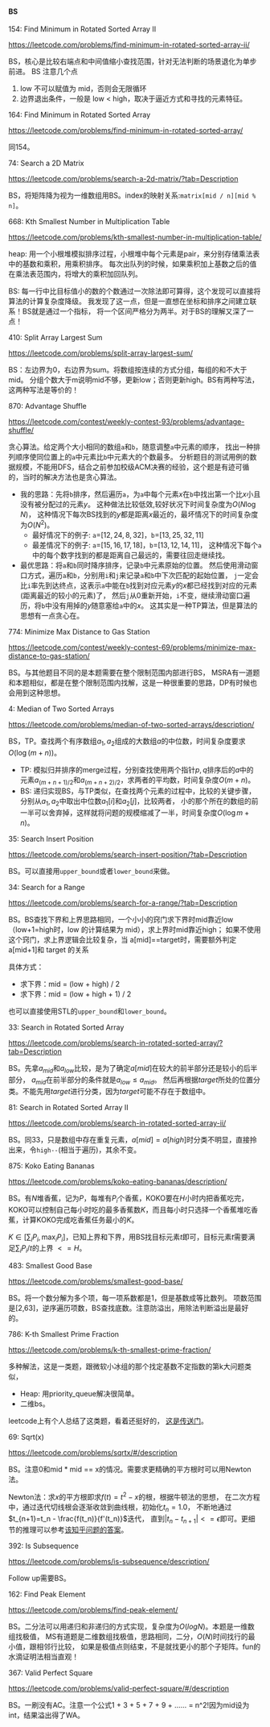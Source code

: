 #### BS

154: Find Minimum in Rotated Sorted Array II

<https://leetcode.com/problems/find-minimum-in-rotated-sorted-array-ii/>

BS，核心是比较右端点和中间值缩小查找范围，针对无法判断的场景退化为单步前进。
BS 注意几个点
1. low 不可以赋值为 mid，否则会无限循环
2. 边界退出条件，一般是 low < high，取决于逼近方式和寻找的元素特征。

164: Find Minimum in Rotated Sorted Array

<https://leetcode.com/problems/find-minimum-in-rotated-sorted-array/>

同154。


74: Search a 2D Matrix

<https://leetcode.com/problems/search-a-2d-matrix/?tab=Description>

BS，将矩阵降为视为一维数组用BS。index的映射关系:`matrix[mid / n][mid % n]`。


668: Kth Smallest Number in Multiplication Table

https://leetcode.com/problems/kth-smallest-number-in-multiplication-table/

heap: 用一个小根堆模拟排序过程，小根堆中每个元素是pair，来分别存储乘法表中的基数和乘积，用乘积排序。
每次出队列的时候，如果乘积加上基数之后的值在乘法表范围内，将增大的乘积加回队列。

BS: 每一行中比目标值小的数的个数通过一次除法即可算得，这个发现可以直接将算法的计算复杂度降级。
我发现了这一点，但是一直想在坐标和排序之间建立联系！BS就是通过一个指标，
将一个区间严格分为两半。对于BS的理解又深了一点！


410: Split Array Largest Sum

https://leetcode.com/problems/split-array-largest-sum/

BS：左边界为0，右边界为sum。将数组按连续的方式分组，每组的和不大于mid。
分组个数大于m说明mid不够，更新low；否则更新high。BS有两种写法，这两种写法是等价的！


870: Advantage Shuffle

https://leetcode.com/contest/weekly-contest-93/problems/advantage-shuffle/

贪心算法。给定两个大小相同的数组`a`和`b`，随意调整`a`中元素的顺序，
找出一种排列顺序使同位置上的`a`中元素比`b`中元素大的个数最多。
分析题目的测试用例的数据规模，不能用DFS，结合之前参加校级ACM决赛的经验，这个题是有迹可循的，当时的解决方法也是贪心算法。

* 我的思路：先将`b`排序，然后遍历`a`，为`a`中每个元素$x$在`b`中找出第一个比$x$小且没有被分配过的元素$y$。
这种做法比较低效,较好状况下时间复杂度为$O(N\log N)$， 
这种情况下每次BS找到的$y$都是距离$x$最近的，最坏情况下的时间复杂度为$O(N^2)$。
	* 最好情况下的例子: `a`=$[12,24,8,32]$，`b`=$[13,25,32,11]$
	* 最差情况下的例子: `a`=$[15,16,17,18]$，`b`=$[13,12,14,11]$，
	这种情况下每个`a`中的每个数字找到的都是距离自己最远的，需要往回走继续找。
* 最优思路：将`a`和`b`同时降序排序，记录`b`中元素原始的位置。
然后使用滑动窗口方式，遍历`a`和`b`，分别用`i`和`j`来记录`a`和`b`中下次匹配的起始位置，
`j`一定会比`i`率先到达终点，这表示`a`中能在`b`找到对应元素$y$的$x$都已经找到对应的元素(距离最近的较小的元素)了，
然后`j`从0重新开始，`i`不变，继续滑动窗口遍历，将`b`中没有用掉的$y$随意塞给`a`中的$x$。
这其实是一种TP算法，但是算法的思想有一点贪心在。


774: Minimize Max Distance to Gas Station

https://leetcode.com/contest/weekly-contest-69/problems/minimize-max-distance-to-gas-station/

BS。与其他题目不同的是本题需要在整个限制范围内部进行BS，
MSRA有一道题和本题相似，都是在整个限制范围内找解，这是一种很重要的思路，DP有时候也会用到这种思想。


4: Median of Two Sorted Arrays

https://leetcode.com/problems/median-of-two-sorted-arrays/description/

BS，TP。查找两个有序数组$a_1,a_2$组成的大数组$a$的中位数，时间复杂度要求$O(\log{(m+n)})$。
* TP: 模拟归并排序的merge过程，分别查找使用两个指针$p,q$排序后的$a$中的
元素$a_{(m + n + 1) / 2}$和$a_{(m + n + 2) /2}$，求两者的平均数，时间复杂度$O(m+n)$。
* BS: 递归实现BS，与TP类似，在查找两个元素的过程中，比较的关键步骤，
分别从$a_1,a_2$中取出中位数$a_1[i]$和$a_2[j]$，比较两者，
小的那个所在的数组的前一半可以舍弃掉，这样就将问题的规模缩减了一半，时间复杂度$O(\log{m + n})$。


35: Search Insert Position

https://leetcode.com/problems/search-insert-position/?tab=Description

BS。可以直接用`upper_bound`或者`lower_bound`来做。


34: Search for a Range

https://leetcode.com/problems/search-for-a-range/?tab=Description

BS。BS查找下界和上界思路相同，一个小小的窍门求下界时mid靠近low（low+1=high时，low 的计算结果为 mid），求上界时mid靠近high；
如果不使用这个窍门，求上界逻辑会比较复杂，当 a[mid]==target时，需要额外判定a[mid+1]和 target 的关系

具体方式：
* 求下界：mid = (low + high) / 2
* 求下界：mid = (low + high + 1) / 2

也可以直接使用STL的`upper_bound`和`lower_bound`。

33: Search in Rotated Sorted Array

https://leetcode.com/problems/search-in-rotated-sorted-array/?tab=Description

BS。先拿$a_{mid}$和$a_{low}$比较，是为了确定$a[mid]$在较大的前半部分还是较小的后半部分，
$a_{mid}$在前半部分的条件就是$a_{low} \leq a_{mid}$。
然后再根据$target$所处的位置分类。不能先用$target$进行分类，因为$target$可能不存在于数组中。


81: Search in Rotated Sorted Array II

https://leetcode.com/problems/search-in-rotated-sorted-array-ii/

BS。同33，只是数组中存在重复元素，$a[mid] = a[high]$时分类不明显，直接拎出来，令`high--`(相当于遍历)，其余不变。


875: Koko Eating Bananas

https://leetcode.com/problems/koko-eating-bananas/description/

BS。有$N$堆香蕉，记为$P$，每堆有$P_i$个香蕉，KOKO要在$H$小时内把香蕉吃完，
KOKO可以控制自己每小时吃的最多香蕉数$K$，而且每小时只选择一个香蕉堆吃香蕉，计算KOKO完成吃香蕉任务最小的$K$。

$K \in  [\sum_{i} P_i, \max_i{P_i}]$，已知上界和下界，用BS找目标元素$t$即可，目标元素$t$需要满足$\sum_{i}P_i/t$的上界 $<= H$。


483: Smallest Good Base

<https://leetcode.com/problems/smallest-good-base/>

BS。将一个数分解为多个项，每一项系数都是1，但是基数成等比数列。
项数范围是[2,63]，逆序遍历项数，BS查找底数。注意防溢出，用除法判断溢出是最好的。


786: K-th Smallest Prime Fraction


<https://leetcode.com/problems/k-th-smallest-prime-fraction/>

多种解法，这是一类题，跟微软小冰组的那个找定基数不定指数的第k大问题类似，

* Heap: 用priority_queue解决很简单。
* 二维bs。

leetcode上有个人总结了这类题，看着还挺好的，
[这是传送门](https://leetcode.com/problems/k-th-smallest-prime-fraction/discuss/115819/Summary-of-solutions-for-problems-%22reducible%22-to-LeetCode-378)。


69: Sqrt(x)

https://leetcode.com/problems/sqrtx/#/description

BS。注意0和mid * mid == x的情况。需要求更精确的平方根时可以用Newton法。

Newton法：求$x$的平方根即求$f(t) = t^2 - x$的根，根据牛顿法的思想，
在二次方程中，通过迭代切线根会逐渐收敛到曲线根，初始化$t_n = 1.0$，
不断地通过$t_{n+1}=t_n - \frac{f(t_n)}{f'(t_n)}$迭代，
直到$|t_n - t_{n+1}| <= \epsilon$即可。更细节的推理可以参考[该知乎问题的答案](https://www.zhihu.com/question/20690553)。


392: Is Subsequence

https://leetcode.com/problems/is-subsequence/description/

Follow up需要BS。


162: Find Peak Element

<https://leetcode.com/problems/find-peak-element/>

BS。二分法可以用递归和非递归的方式实现，复杂度为$O(logN)$。本题是一维数组找极值，
MS有道题是二维数组找极值，思路相同，二分，$O(N)$时间找行的最小值，跟相邻行比较，
如果是极值点则结束，不是就找更小的那个子矩阵。fun的水滴证明法相当直观！



367: Valid Perfect Square

https://leetcode.com/problems/valid-perfect-square/#/description

BS。一刷没有AC。注意一个公式1 + 3 + 5 + 7 + 9 + …… = n^2!因为mid设为int，结果溢出得了WA。


